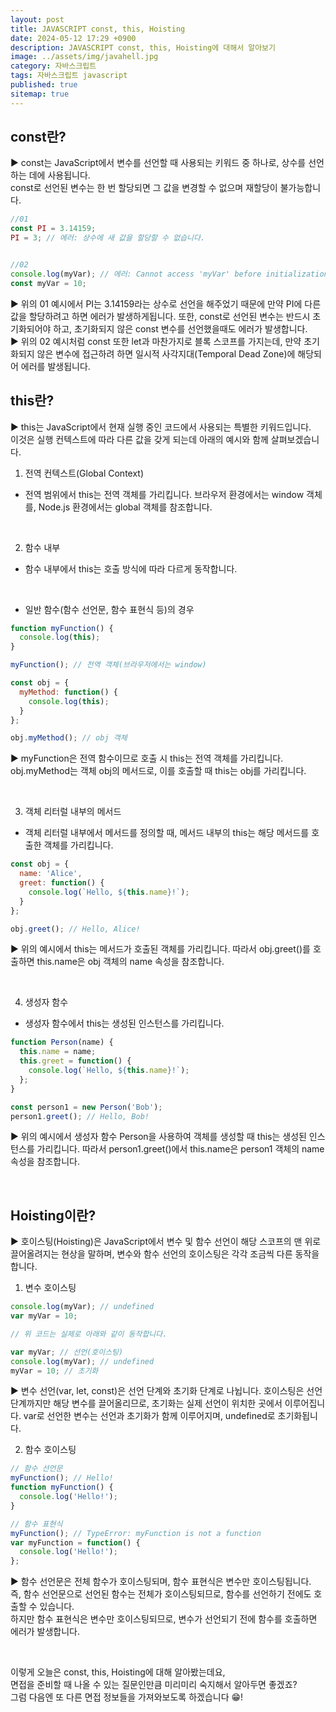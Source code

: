 ```yaml
---
layout: post
title: JAVASCRIPT const, this, Hoisting
date: 2024-05-12 17:29 +0900
description: JAVASCRIPT const, this, Hoisting에 대해서 알아보기
image: ../assets/img/javahell.jpg
category: 자바스크립트
tags: 자바스크립트 javascript
published: true
sitemap: true
---
```


## const란?

▶ const는 JavaScript에서 변수를 선언할 때 사용되는 키워드 중 하나로, 상수를 선언하는 데에 사용됩니다.<br>
const로 선언된 변수는 한 번 할당되면 그 값을 변경할 수 없으며 재할당이 불가능합니다.
<br>

````javascript
//01
const PI = 3.14159;
PI = 3; // 에러: 상수에 새 값을 할당할 수 없습니다.


//02
console.log(myVar); // 에러: Cannot access 'myVar' before initialization
const myVar = 10;
````

▶ 위의 01 예시에서 PI는 3.14159라는 상수로 선언을 해주었기 때문에 만약 PI에 다른 값을 할당하려고 하면 에러가 발생하게됩니다.
또한, const로 선언된 변수는 반드시 초기화되어야 하고, 초기화되지 않은 const 변수를 선언했을때도 에러가 발생합니다.
<br>
▶ 위의 02 예시처럼 const 또한 let과 마찬가지로 블록 스코프를 가지는데, 만약 초기화되지 않은 변수에 접근하려 하면 일시적 사각지대(Temporal Dead Zone)에 해당되어 에러를 발생됩니다.
<br>

## this란?

▶ this는 JavaScript에서 현재 실행 중인 코드에서 사용되는 특별한 키워드입니다.<br>
이것은 실행 컨텍스트에 따라 다른 값을 갖게 되는데 아래의 예시와 함께 살펴보겠습니다.
<br>

1. 전역 컨텍스트(Global Context)
- 전역 범위에서 this는 전역 객체를 가리킵니다. 브라우저 환경에서는 window 객체를, Node.js 환경에서는 global 객체를 참조합니다.
<br>

2. 함수 내부
- 함수 내부에서 this는 호출 방식에 따라 다르게 동작합니다.
<br>

- 일반 함수(함수 선언문, 함수 표현식 등)의 경우

````javascript
function myFunction() {
  console.log(this);
}

myFunction(); // 전역 객체(브라우저에서는 window)

const obj = {
  myMethod: function() {
    console.log(this);
  }
};

obj.myMethod(); // obj 객체
````

▶ myFunction은 전역 함수이므로 호출 시 this는 전역 객체를 가리킵니다. obj.myMethod는 객체 obj의 메서드로, 이를 호출할 때 this는 obj를 가리킵니다.

<br>

3. 객체 리터럴 내부의 메서드
- 객체 리터럴 내부에서 메서드를 정의할 때, 메서드 내부의 this는 해당 메서드를 호출한 객체를 가리킵니다.

````javascript
const obj = {
  name: 'Alice',
  greet: function() {
    console.log(`Hello, ${this.name}!`);
  }
};

obj.greet(); // Hello, Alice!
````

▶ 위의 예시에서 this는 메서드가 호출된 객체를 가리킵니다. 따라서 obj.greet()를 호출하면 this.name은 obj 객체의 name 속성을 참조합니다.

<br>

4. 생성자 함수
- 생성자 함수에서 this는 생성된 인스턴스를 가리킵니다.

````javascript
function Person(name) {
  this.name = name;
  this.greet = function() {
    console.log(`Hello, ${this.name}!`);
  };
}

const person1 = new Person('Bob');
person1.greet(); // Hello, Bob!
````

▶ 위의 예시에서 생성자 함수 Person을 사용하여 객체를 생성할 때 this는 생성된 인스턴스를 가리킵니다. 따라서 person1.greet()에서 this.name은 person1 객체의 name 속성을 참조합니다.

<br>

## Hoisting이란?

▶ 호이스팅(Hoisting)은 JavaScript에서 변수 및 함수 선언이 해당 스코프의 맨 위로 끌어올려지는 현상을 말하며, 변수와 함수 선언의 호이스팅은 각각 조금씩 다른 동작을 합니다.
<br>

1. 변수 호이스팅

````javascript
console.log(myVar); // undefined
var myVar = 10;

// 위 코드는 실제로 아래와 같이 동작합니다.

var myVar; // 선언(호이스팅)
console.log(myVar); // undefined
myVar = 10; // 초기화
````

▶ 변수 선언(var, let, const)은 선언 단계와 초기화 단계로 나뉩니다.
호이스팅은 선언 단계까지만 해당 변수를 끌어올리므로, 초기화는 실제 선언이 위치한 곳에서 이루어집니다.
var로 선언한 변수는 선언과 초기화가 함께 이루어지며, undefined로 초기화됩니다.
<br>

2. 함수 호이스팅

````javascript
// 함수 선언문
myFunction(); // Hello!
function myFunction() {
  console.log('Hello!');
}

// 함수 표현식
myFunction(); // TypeError: myFunction is not a function
var myFunction = function() {
  console.log('Hello!');
};
````

▶ 함수 선언문은 전체 함수가 호이스팅되며, 함수 표현식은 변수만 호이스팅됩니다.<br>
즉, 함수 선언문으로 선언된 함수는 전체가 호이스팅되므로, 함수를 선언하기 전에도 호출할 수 있습니다.<br>
하지만 함수 표현식은 변수만 호이스팅되므로, 변수가 선언되기 전에 함수를 호출하면 에러가 발생합니다.

<br>

이렇게 오늘은 const, this, Hoisting에 대해 알아봤는데요,<br>
면접을 준비할 때 나올 수 있는 질문인만큼 미리미리 숙지해서 알아두면 좋겠죠?<br>
그럼 다음엔 또 다른 면접 정보들을 가져와보도록 하겠습니다 😁!